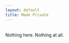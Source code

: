 ```yaml
---
layout: default
title: Made Private
---
```


<!---
Nov x  
S/  
W/  
V/  
F/  
--->
<br>
Nothing here. Nothing at all.

